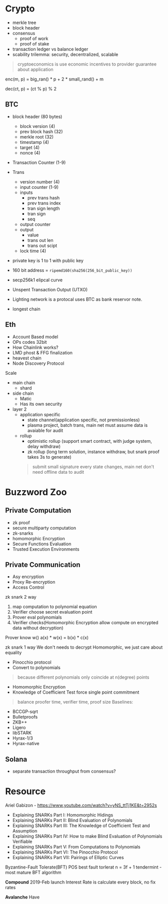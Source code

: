 # Crypto
- merkle tree
- block header
- consensus
  - proof of work
  - proof of stake
- transaction ledger vs balance ledger
- scability trilemma: security, decentralized, scalable
  
> cryptoeconomics is use economic incentives to provider guarantee about application

enc(m, p) = big_ran() * p + 2 * small_rand() + m

dec(ct, p) = (ct % p) % 2


## BTC
- block header (80 bytes)
  - block version (4)
  - prev block hash (32)
  - merkle root (32)
  - timestamp (4)
  - target (4)
  - nonce (4)
- Transaction Counter (1-9)
- Trans
  - version number (4)
  - input counter (1-9)
  - inputs
    - prev trans hash
    - prev trans index
    - tran sign length
    - tran sign
    - seq
  - output counter
  - output
    - value
    - trans out len
    - trans out scipt
  - lock time (4)

- private key is 1 to 1 with public key
- 160 bit address = `ripemd160(sha256(256_bit_public_key))`
- secp256k1 elipcal curve

- Unspent Transaction Output (UTXO)
- Lighting network is a protocal uses BTC as bank reservor note.
- longest chain


## Eth
- Account Based model
- OPs codes 32bit
- How Chainlink works?
- LMD phost & FFG finalization
- heavest chain
- Node Discovery Protocol

Scale
  - main chain
    - shard
  - side chain
    - Matic
    - Has its own security
  - layer 2
    - application specific
      - state channel(application specific, not premissionless)
      - plasma project, batch trans, main net must assume data is avaiable for audit
    - rollup
      - optimistic rollup (support smart contract, with judge system, delay withdraw)
      - zk rollup (long term solution, instance withdraw, but snark proof takes 3s to generate)
      > submit small signature every state changes, main net don't need offline data to audit

# Buzzword Zoo
## Private Computation
- zk proof
- secure multiparty computation
- zk-snarks
- homomorphic Encryption
- Secure Functions Evaluation
- Trusted Execution Environments

## Private Communication
- Asy encryption
- Proxy Re-encryption
- Access Control


zk snark 2 way
1. map computation to polynomial equation
2. Verifier choose secret evaluation point
3. Prover eval polynomials
4. Verifier checks(Homomorphic Encryption allow compute on encrypted data without decryption)


Prover know w()
a(x) * w(x) = b(x) * c(x)

zk snark 1 way
We don't needs to decrypt Homomorphic, we just care about equality


  - Pinocchio protocol
  - Convert to polynomials
  > because different polynomials only coincide at n(degree) points
  - Homomorphic Encryption
  - Knowledge of Coefficient Test force single point commitment
> balance proofer time, verifier time, proof size
Baselines:
  - BCCGP-sqrt
  - Bulletproofs
  - ZKB++
  - Ligero
  - libSTARK
  - Hyrax-1/3
  - Hyrax-native


## Solana
- separate transaction throughput from consensus?


# Resource
Ariel Gabizon - https://www.youtube.com/watch?v=yNS_ttTj1KE&t=2952s

- Explaining SNARKs Part I: Homomorphic Hidings
- Explaining SNARKs Part II: Blind Evaluation of Polynomials
- Explaining SNARKs Part III: The Knowledge of Coefficient Test and Assumption
- Explaining SNARKs Part IV: How to make Blind Evaluation of Polynomials Verifiable
- Explaining SNARKs Part V: From Computations to Polynomials
- Explaining SNARKs Part VI: The Pinocchio Protocol
- Explaining SNARKs Part VII: Pairings of Elliptic Curves


Byzantine-Fault Tolerate(BFT) POS
best fault torlerat n = 3f + 1
tendermint - most mature BFT algorithm


**Compound**
2019-Feb launch
Interest Rate is calculate every block, no fix rates

**Avalanche**
Have 